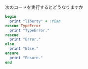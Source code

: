 次のコードを実行するとどうなりますか
```ruby
begin
  print "liberty" + :fish
rescue TypeError
  print "TypeError."
rescue
  print "Error."
else
  print "Else."
ensure
  print "Ensure."
end
```
